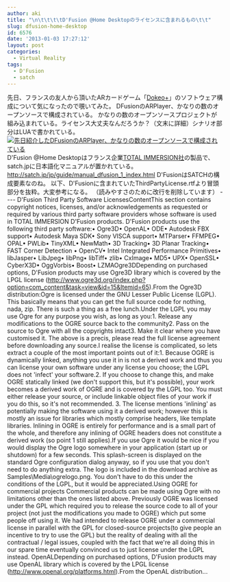 ```yaml
---
author: aki
title: "\n\t\t\t\tD'Fusion @Home Desktopのライセンスに含まれるもの\t\t"
slug: dfusion-home-desktop
id: 6576
date: '2013-01-03 17:27:12'
layout: post
categories:
  - Virtual Reality
tags:
  - D'Fusion
  - satch
---
```


先日、フランスの友人から頂いたARカードゲーム「[Dokeo+](http://www.dokeo-realiteaugmentee.com/ "Dokeo+")」のソフトウェア構成について気になったので覗いてみた。 DFusionのARPlayer、かなりの数のオープンソースで構成されている。 かなりの数のオープンソースプロジェクトが組み込まれている。ライセンス大丈夫なんだろうか？（文末に詳細）シナリオ部分はLUAで書かれている。 [![先日紹介したDFusionのARPlayer、かなりの数のオープンソースで構成されている](http://aki.shirai.as/wp-content/uploads/2013/01/先日紹介したDFusionのARPlayer、かなりの数のオープンソースで構成されている.png)](http://aki.shirai.as/2013/01/dfusion-home-desktop/%e5%85%88%e6%97%a5%e7%b4%b9%e4%bb%8b%e3%81%97%e3%81%9fdfusion%e3%81%aearplayer%e3%80%81%e3%81%8b%e3%81%aa%e3%82%8a%e3%81%ae%e6%95%b0%e3%81%ae%e3%82%aa%e3%83%bc%e3%83%97%e3%83%b3%e3%82%bd%e3%83%bc/) D'Fusion @Home Desktopはフランス企業[TOTAL IMMERSION社](http://t-immersion.jp/)の製品で、satch.jpに日本語化マニュアルが置かれている。 http://satch.jp/jp/guide/manual_dfusion_1_index.html D'FusionはSATCHの構成要素なのね。 以下、D'Fusionに含まれていたThirdPartyLicense.rtfより冒頭部分を抜粋。大変参考になる。 （読みやすさのために改行を削除しています） ---- D'Fusion Third Party Software LicensesContentThis section contains copyright notices, licenses, and/or acknowledgements as requested or required by various third party software providers whose software is used in TOTAL IMMERSION D'Fusion products. D'Fusion products use the following third party software:• Ogre3D• OpenAL• ODE• Autodesk FBX support• Autodesk Maya SDK• Sony VISCA support• MTParser• FFMPEG• OPAL• PWLib• TinyXML• NewMath• 3D Tracking• 3D Planar Tracking• FAST Corner Detection • OpenCV• Intel Integrated Performance Primitives• libJasper• LibJpeg• libPng• libTiff• zlib• CxImage• MD5• UPX• OpenSSL• CyberX3D• OggVorbis• Boost• LZMAOgre3DDepending on purchased options, D'Fusion products may use Ogre3D library which is covered by the LPGL license (http://www.ogre3d.org/index.php?option=com_content&task=view&id=15&Itemid=65).From the Ogre3D distribution:Ogre is licensed under the GNU Lesser Public License (LGPL). This basically means that you can get the full source code for nothing, nada, zip. There is such a thing as a free lunch.Under the LGPL you may use Ogre for any purpose you wish, as long as you:1\. Release any modifications to the OGRE source back to the community2\. Pass on the source to Ogre with all the copyrights intact3\. Make it clear where you have customised it. The above is a precis, please read the full license agreement before downloading any source.I realise the license is complicated, so lets extract a couple of the most important points out of it:1\. Because OGRE is dynamically linked, anything you use it in is not a derived work and thus you can license your own software under any license you choose; the LGPL does not 'infect' your software.2\. If you choose to change this, and make OGRE statically linked (we don't support this, but it's possible), your work becomes a derived work of OGRE and is covered by the LGPL too. You must either release your source, or include linkable object files of your work if you do this, so it's not recommended. 3\. The license mentions 'inlining' as potentially making the software using it a derived work; however this is mostly an issue for libraries which mostly comprise headers, like template libraries. Inlining in OGRE is entirely for performance and is a small part of the whole, and therefore any inlining of OGRE headers does not constitute a derived work (so point 1 still applies).If you use Ogre it would be nice if you would display the Ogre logo somewhere in your application (start up or shutdown) for a few seconds. This splash-screen is displayed on the standard Ogre configuration dialog anyway, so if you use that you don't need to do anything extra. The logo is included in the download archive as Samples\Media\ogrelogo.png. You don't have to do this under the conditions of the LGPL, but it would be appreciated.Using OGRE for commercial projects Commercial products can be made using Ogre with no limitations other than the ones listed above. Previously OGRE was licensed under the GPL which required you to release the source code to all of your project (not just the modifications you made to OGRE) which put some people off using it. We had intended to release OGRE under a commercial license in parallel with the GPL for closed-source projects(to give people an incentive to try to use the GPL) but the reality of dealing with all the contractual / legal issues, coupled with the fact that we're all doing this in our spare time eventually convinced us to just license under the LGPL instead. OpenALDepending on purchased options, D'Fusion products may use OpenAL library which is covered by the LPGL license (http://www.openal.org/platforms.html).From the OpenAL distribution...